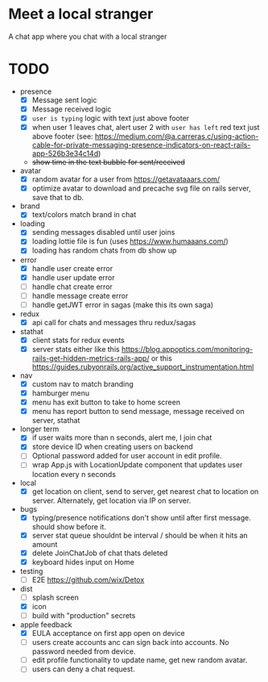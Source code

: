 # Meet a local stranger
A chat app where you chat with a local stranger

# TODO
- presence
    - [X] Message sent logic
    - [X] Message received logic
    - [X] `user is typing` logic with text just above footer
    - [X] when user 1 leaves chat, alert user 2 with `user has left` red text just above footer (see: https://medium.com/@a.carreras.c/using-action-cable-for-private-messaging-presence-indicators-on-react-rails-app-526b3e34c14d)
    - ~~show time in the text bubble for sent/received~~
- avatar
    - [X] random avatar for a user from https://getavataaars.com/
    - [X] optimize avatar to download and precache svg file on rails server, save that to db.
- brand
    - [X] text/colors match brand in chat
- loading
    - [X] sending messages disabled until user joins
    - [X] loading lottie file is fun (uses https://www.humaaans.com/)
    - [X] loading has random chats from db show up
- error
    - [X] handle user create error
    - [X] handle user update error
    - [ ] handle chat create error
    - [ ] handle message create error
    - [ ] handle getJWT error in sagas (make this its own saga)
- redux
    - [X] api call for chats and messages thru redux/sagas
- stathat
    - [X] client stats for redux events
    - [X] server stats either like this https://blog.appoptics.com/monitoring-rails-get-hidden-metrics-rails-app/ or this https://guides.rubyonrails.org/active_support_instrumentation.html
- nav
    - [X] custom nav to match branding
    - [X] hamburger menu
    - [X] menu has exit button to take to home screen
    - [X] menu has report button to send message, message received on server, stathat
- longer term
    - [X] if user waits more than n seconds, alert me, I join chat
    - [X] store device ID when creating users on backend
    - [ ] Optional password added for user account in edit profile.
    - [ ] wrap App.js with LocationUpdate component that updates user location every n seconds
- local
    - [X] get location on client, send to server, get nearest chat to location on server. Alternately, get location via IP on server.
- bugs
    - [X] typing/presence notifications don't show until after first message. should show before it.
    - [X] server stat queue shouldnt be interval / should be when it hits an amount
    - [X] delete JoinChatJob of chat thats deleted
    - [X] keyboard hides input on Home
- testing
    - [ ] E2E https://github.com/wix/Detox
- dist
    - [ ] splash screen
    - [X] icon
    - [ ] build with "production" secrets
- apple feedback
    - [X] EULA acceptance on first app open on device
    - [ ] users create accounts anc can sign back into accounts. No password needed from device.
    - [ ] edit profile functionality to update name, get new random avatar.
    - [ ] users can deny a chat request.
